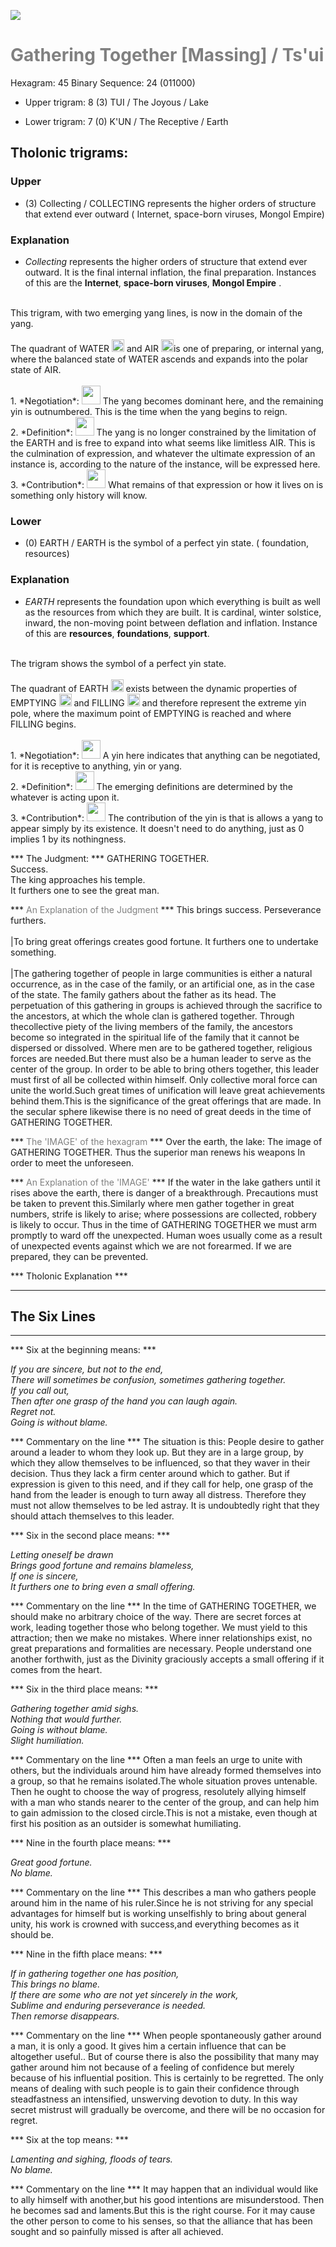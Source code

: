 

![](/assets/hexagram45.png)

# <span style="color:gray">Gathering Together [Massing] /  Ts'ui </span>
Hexagram: 45
Binary Sequence: 24 (011000)

* Upper trigram: 8 (3) TUI / The Joyous / Lake

* Lower trigram: 7 (0) K'UN / The Receptive / Earth

## <span style="brown:gray">Tholonic trigrams: </span>

### <span style="brown:gray">Upper </span>

* (3) Collecting / COLLECTING represents the higher orders of structure that extend ever outward ( Internet, space-born viruses, Mongol Empire)

### <span style="brown:gray">Explanation</span>

* *Collecting* represents the higher orders of structure that extend ever outward. It is the final internal inflation, the final preparation.  Instances of this are the **Internet**, **space-born viruses**, **Mongol Empire** .<br/>
<br/>
This trigram, with two emerging yang lines, is now in the domain of the yang.<br/>
<br/>
The quadrant of WATER <img src="../Images/bc/trigram-b01.png" style="width:20px"/> and AIR <img src="../Images/bc/trigram-b07.png" style="width:20px"/>is one of preparing, or internal yang, where the balanced state of WATER ascends and expands into the polar state of AIR.<br/>
<br/>
1. *Negotiation*: <img src="../Images/bc/yang.png" style="width:30px"/> The yang becomes dominant here, and the remaining yin is outnumbered. This is the time when the yang begins to reign.<br/>
2. *Definition*: <img src="../Images/bc/yang.png" style="width:30px"/> The yang is no longer constrained by the limitation of the EARTH and is free to expand into what seems like limitless AIR.  This is the culmination of expression, and whatever the ultimate expression of an instance is, according to the nature of the instance, will be expressed here. <br/>
3. *Contribution*: <img src="../Images/bc/yin.png" style="width:30px"/> What remains of that expression or how it lives on is something only history will know.

### <span style="brown:gray">Lower </span>

* (0) EARTH / EARTH is  the symbol of a perfect yin state. ( foundation, resources)

### <span style="brown:gray">Explanation</span>

* *EARTH* represents the foundation upon which everything is built as well as the resources from which they are built. It is cardinal, winter solstice, inward, the non-moving point between deflation and inflation.  Instance of this are **resources**, **foundations**, **support**.<br/>
<br/>
The trigram shows the symbol of a perfect yin state.<br/>
<br/>
The quadrant of EARTH <img src="../Images/bc/trigram-b00.png" style="width:20px"/> exists between the dynamic properties of EMPTYING <img src="../Images/bc/trigram-b04.png" style="width:20px"/> and FILLING <img src="../Images/bc/trigram-b01.png" style="width:20px"/> and therefore represent the extreme yin pole, where the maximum point of EMPTYING is reached and where FILLING begins. <br/>
<br/>
1. *Negotiation*: <img src="../Images/bc/yin.png" style="width:30px"/> A yin here indicates that anything can be negotiated, for it is receptive to anything, yin or yang.<br/>
2. *Definition*: <img src="../Images/bc/yin.png" style="width:30px"/> The emerging definitions are determined by the whatever is acting upon it.<br/>
3. *Contribution*: <img src="../Images/bc/yin.png" style="width:30px"/> The contribution of the yin is that is allows a yang to appear simply by its existence. It doesn't need to do anything, just as 0 implies 1 by its nothingness. <br/>




*** The Judgment: ***
GATHERING TOGETHER.<br/>
Success.<br/>
The king approaches his temple.<br/>
It furthers one to see the great man.


*** <span style="color:gray">An Explanation of the Judgment</span> ***
This brings success. Perseverance furthers. <br/>
<br/>
|To bring great offerings creates good fortune. It furthers one to undertake something. <br/>
<br/>
|The gathering together of people in large communities is either a natural occurrence, as in the case of the family, or an artificial one, as in the case of the state. The family gathers about the father as its head. The perpetuation of this gathering in groups is achieved through the sacrifice to the ancestors, at which the whole clan is gathered together. Through thecollective piety of the living members of the family, the ancestors become so integrated in the spiritual life of the family that it cannot be dispersed or dissolved. Where men are to be gathered together, religious forces are needed.But there must also be a human leader to serve as the center of the group. In order to be able to bring others together, this leader must first of all be collected within himself. Only collective moral force can unite the world.Such great times of unification will leave great achievements behind them.This is the significance of the great offerings that are made. In the secular sphere likewise there is no need of great deeds in the time of GATHERING TOGETHER.

*** <span style="color:gray">The 'IMAGE' of the hexagram</span> ***
Over the earth, the lake: The image of GATHERING TOGETHER. Thus the superior man renews his weapons In order to meet the unforeseen.

*** <span style="color:gray">An Explanation of the 'IMAGE'</span> ***
If the water in the lake gathers until it rises above the earth, there is danger of a breakthrough. Precautions must be taken to prevent this.Similarly where men gather together in great numbers, strife is likely to arise; where possessions are collected, robbery is likely to occur. Thus in the time of GATHERING TOGETHER we must arm promptly to ward off the unexpected. Human woes usually come as a result of unexpected events against which we are not forearmed. If we are prepared, they can be prevented.

*** <span style="brown:gray">Tholonic Explanation </span> ***





---
## The Six Lines ##
---
*** Six at the beginning means: ***

_If you are sincere, but not to the end, <br/>
There will sometimes be confusion, sometimes gathering together.<br/>
If you call out, <br/>
Then after one grasp of the hand you can laugh again.<br/>
Regret not.<br/>
Going is without blame._

*** Commentary on the line ***
The situation is this: People desire to gather around a leader to whom they look up. But they are in a large group, by which they allow themselves to be influenced, so that they waver in their decision. Thus they lack a firm center around which to gather. But if expression is given to this need, and if they call for help, one grasp of the hand from the leader is enough to turn away all distress. Therefore they must not allow themselves to be led astray. It is undoubtedly right that they should attach themselves to this leader.

*** Six in the second place means: ***

_Letting oneself be drawn<br/>
Brings good fortune and remains blameless,<br/>
If one is sincere,<br/>
It furthers one to bring even a small offering._

*** Commentary on the line ***
In the time of GATHERING TOGETHER, we should make no arbitrary choice of the way. There are secret forces at work, leading together those who belong together. We must yield to this attraction; then we make no mistakes. Where inner relationships exist, no great preparations and formalities are necessary. People understand one another forthwith, just as the Divinity graciously accepts a small offering if it comes from the heart.

*** Six in the third place means: ***

_Gathering together amid sighs.<br/>
Nothing that would further.<br/>
Going is without blame.<br/>
Slight humiliation._

*** Commentary on the line ***
Often a man feels an urge to unite with others, but the individuals around him have already formed themselves into a group, so that he remains isolated.The whole situation proves untenable. Then he ought to choose the way of progress, resolutely allying himself with a man who stands nearer to the center of the group, and can help him to gain admission to the closed circle.This is not a mistake, even though at first his position as an outsider is somewhat humiliating.

*** Nine in the fourth place means: ***

_Great good fortune.<br/>
No blame._

*** Commentary on the line ***
This describes a man who gathers people around him in the name of his ruler.Since he is not striving for any special advantages for himself but is working unselfishly to bring about general unity, his work is crowned with success,and everything becomes as it should be.

*** Nine in the fifth place means: ***

_If in gathering together one has position,<br/>
This brings no blame.<br/>
If there are some who are not yet sincerely in the work,<br/>
Sublime and enduring perseverance is needed.<br/>
Then remorse disappears._

*** Commentary on the line ***
When people spontaneously gather around a man, it is only a good. It gives him a certain influence that can be altogether useful.. But of course there is also the possibility that many may gather around him not because of a feeling of confidence but merely because of his influential position. This is certainly to be regretted. The only means of dealing with such people is to gain their confidence through steadfastness an intensified, unswerving devotion to duty. In this way secret mistrust will gradually be overcome, and there will be no occasion for regret.

*** Six at the top means: ***

_Lamenting and sighing, floods of tears.<br/>
No blame._

*** Commentary on the line ***
It may happen that an individual would like to ally himself with another,but his good intentions are misunderstood. Then he becomes sad and laments.But this is the right course. For it may cause the other person to come to his senses, so that the alliance that has been sought and so painfully missed is after all achieved.

